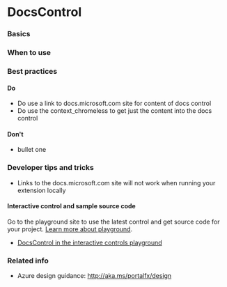 ﻿# DocsControl

 
<a name="basics"></a>
### Basics


<!-- TODO get an IMAGE to embed here -->

<!-- TODO get an SAMPLE CODE to embed here -->

 
<a name="when-to-use"></a>
### When to use


 
<a name="best-practices"></a>
### Best practices


<a name="best-practices-do"></a>
#### Do

* Do use a link to docs.microsoft.com site for content of docs control
* Do use the context_chromeless to get just the content into the docs control

<a name="best-practices-don-t"></a>
#### Don&#39;t

* bullet one



 
<a name="developer-tips-and-tricks"></a>
### Developer tips and tricks

* Links to the docs.microsoft.com site will not work when running your extension locally



<a name="developer-tips-and-tricks-interactive-control-and-sample-source-code"></a>
#### Interactive control and sample source code
Go to the playground site to use the latest control and get source code for your project.  [Learn more about playground](./top-extensions-controls-playground.md).

*  <a href="https://ms.portal.azure.com/?Microsoft_Azure_Playground=true#blade/Microsoft_Azure_Playground/ControlsIndexBlade/DocsControl_create_Playground" target="_blank">DocsControl in the interactive controls playground</a>

 


 
<a name="related-info"></a>
### Related info

* Azure design guidance:  http://aka.ms/portalfx/design


